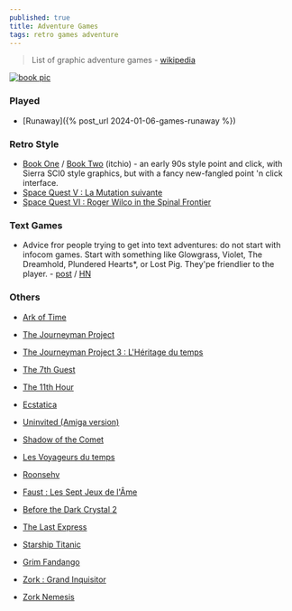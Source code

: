 ```yaml
---
published: true
title: Adventure Games
tags: retro games adventure
---
```

> List of graphic adventure games - [wikipedia](https://en.wikipedia.org/wiki/List_of_graphic_adventure_games)

[![book pic](https://img.itch.zone/aW1hZ2UvMTA5MzA4Mi82Mjk4OTQ4LnBuZw==/794x1000/PmIJXZ.png)](https://powerhoof.itch.io/the-telwynium)

### Played
- [Runaway]({% post_url 2024-01-06-games-runaway %})

### Retro Style
- [Book One](https://powerhoof.itch.io/the-telwynium) / [Book Two](https://powerhoof.itch.io/the-telwynium-book-two) (itchio) -  an early 90s style point and click, with Sierra SCI0 style graphics, but with a fancy new-fangled point 'n click interface.
- [Space Quest V : La Mutation suivante](https://www.abandonware-france.org/ltf_abandon/ltf_jeu.php?id=296)
- [Space Quest VI : Roger Wilco in the Spinal Frontier](https://www.abandonware-france.org/ltf_abandon/ltf_jeu.php?id=709)

### Text Games
- Advice fror people trying to get into text adventures: do not start with infocom games. Start with something like Glowgrass, Violet, The Dreamhold, Plundered Hearts*, or Lost Pig. They'pe friendlier to the player. - [post](https://news.ycombinator.com/item?id=45393375) / [HN](https://news.ycombinator.com/item?id=45392164)

### Others
- [Ark of Time](https://www.abandonware-france.org/ltf_abandon/ltf_jeu.php?id=1756&fic=liens)
- [The Journeyman Project](https://www.abandonware-france.org/ltf_abandon/ltf_jeu.php?id=1620)
- [The Journeyman Project 3 : L'Héritage du temps](https://www.abandonware-france.org/ltf_abandon/ltf_jeu.php?id=2215)

- [The 7th Guest](https://www.abandonware-france.org/ltf_abandon/ltf_jeu.php?id=762)
- [The 11th Hour](https://www.abandonware-france.org/ltf_abandon/ltf_jeu.php?id=800)
- [Ecstatica](https://www.abandonware-france.org/ltf_abandon/ltf_jeu.php?id=421)
- [Uninvited (Amiga version)](https://www.lemonamiga.com/games/details.php?id=1096)
- [Shadow of the Comet](https://www.abandonware-france.org/ltf_abandon/ltf_jeu.php?id=352)
- [Les Voyageurs du temps](https://www.abandonware-france.org/ltf_abandon/ltf_jeu.php?id=99)
- [Roonsehv](https://www.abandonware-france.org/ltf_abandon/ltf_jeu.php?id=2091)
- [Faust : Les Sept Jeux de l'Âme](https://www.abandonware-france.org/ltf_abandon/ltf_jeu.php?id=2235)
- [Before the Dark Crystal 2](https://www.abandonware-france.org/ltf_abandon/ltf_jeu.php?id=3461)
- [The Last Express](https://www.abandonware-france.org/ltf_abandon/ltf_jeu.php?id=1045)
- [Starship Titanic](https://www.abandonware-france.org/ltf_abandon/ltf_jeu.php?id=1757)
- [Grim Fandango](https://www.abandonware-france.org/ltf_abandon/ltf_jeu.php?id=1046)
- [Zork : Grand Inquisitor](https://www.abandonware-france.org/ltf_abandon/ltf_jeu.php?id=1042)
- [Zork Nemesis](https://www.abandonware-france.org/ltf_abandon/ltf_jeu.php?id=789)

